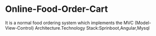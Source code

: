 # Online-Food-Order-Cart
It is a normal food ordering system which implements the MVC (Model-View-Control) Architecture.Technology  Stack:Sprinboot,Angular,Mysql
